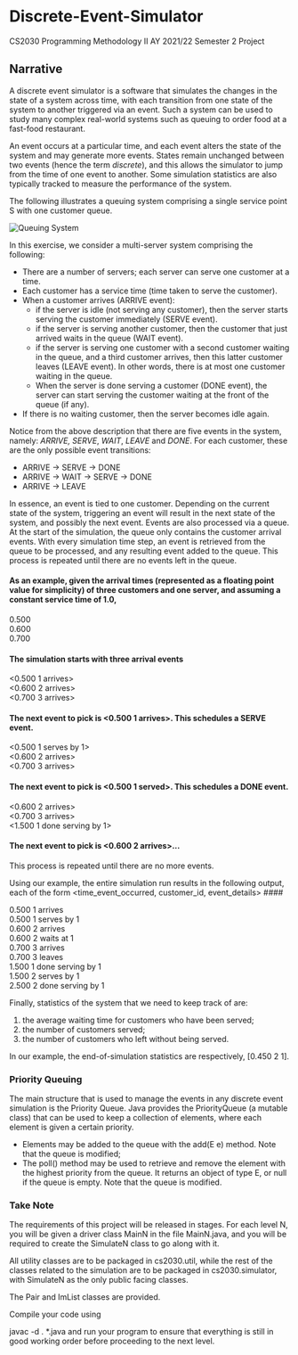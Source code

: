 # Discrete-Event-Simulator
CS2030 Programming Methodology II AY 2021/22 Semester 2 Project

## Narrative
A discrete event simulator is a software that simulates the changes in the state of a system across time, with each transition from one state of the system to another triggered via an event. Such a system can be used to study many complex real-world systems such as queuing to order food at a fast-food restaurant.

An event occurs at a particular time, and each event alters the state of the system and may generate more events. States remain unchanged between two events (hence the term *discrete*), and this allows the simulator to jump from the time of one event to another. Some simulation statistics are also typically tracked to measure the performance of the system.

The following illustrates a queuing system comprising a single service point S with one customer queue.

![Queuing System](https://i.imgur.com/xgh7ON0.png)

In this exercise, we consider a multi-server system comprising the following:

* There are a number of servers; each server can serve one customer at a time.
* Each customer has a service time (time taken to serve the customer).
* When a customer arrives (ARRIVE event):
  * if the server is idle (not serving any customer), then the server starts serving the customer immediately (SERVE event).
  * if the server is serving another customer, then the customer that just arrived waits in the queue (WAIT event).
  * if the server is serving one customer with a second customer waiting in the queue, and a third customer arrives, then this latter customer leaves (LEAVE event). In other words, there is at most one customer waiting in the queue.
  * When the server is done serving a customer (DONE event), the server can start serving the customer waiting at the front of the queue (if any).
* If there is no waiting customer, then the server becomes idle again.

Notice from the above description that there are five events in the system, namely: *ARRIVE, SERVE*, *WAIT*, *LEAVE* and *DONE*. For each customer, these are the only possible event transitions:

* ARRIVE → SERVE → DONE
* ARRIVE → WAIT → SERVE → DONE
* ARRIVE → LEAVE

In essence, an event is tied to one customer. Depending on the current state of the system, triggering an event will result in the next state of the system, and possibly the next event. Events are also processed via a queue. At the start of the simulation, the queue only contains the customer arrival events. With every simulation time step, an event is retrieved from the queue to be processed, and any resulting event added to the queue. This process is repeated until there are no events left in the queue.

#### As an example, given the arrival times (represented as a floating point value for simplicity) of three customers and one server, and assuming a constant service time of 1.0,

0.500 </br>
0.600 </br>
0.700

#### The simulation starts with three arrival events

<0.500 1 arrives> </br>
<0.600 2 arrives> </br>
<0.700 3 arrives>

#### The next event to pick is <0.500 1 arrives>. This schedules a SERVE event.

<0.500 1 serves by 1> </br>
<0.600 2 arrives> </br>
<0.700 3 arrives>

#### The next event to pick is <0.500 1 served>. This schedules a DONE event.

<0.600 2 arrives> </br>
<0.700 3 arrives> </br>
<1.500 1 done serving by 1>

#### The next event to pick is <0.600 2 arrives>...

This process is repeated until there are no more events.

Using our example, the entire simulation run results in the following output, each of the form <time_event_occurred, customer_id, event_details> ####

0.500 1 arrives </br>
0.500 1 serves by 1 </br>
0.600 2 arrives </br>
0.600 2 waits at 1 </br>
0.700 3 arrives </br>
0.700 3 leaves </br>
1.500 1 done serving by 1 </br>
1.500 2 serves by 1 </br>
2.500 2 done serving by 1

Finally, statistics of the system that we need to keep track of are:

1. the average waiting time for customers who have been served;
2. the number of customers served;
3. the number of customers who left without being served.

In our example, the end-of-simulation statistics are respectively, [0.450 2 1].

### Priority Queuing
The main structure that is used to manage the events in any discrete event simulation is the Priority Queue. Java provides the PriorityQueue (a mutable class) that can be used to keep a collection of elements, where each element is given a certain priority.

* Elements may be added to the queue with the add(E e) method. Note that the queue is modified;
* The poll() method may be used to retrieve and remove the element with the highest priority from the queue. It returns an object of type E, or null if the queue is empty. Note that the queue is modified.

### Take Note
The requirements of this project will be released in stages. For each level N, you will be given a driver class MainN in the file MainN.java, and you will be required to create the SimulateN class to go along with it.

All utility classes are to be packaged in cs2030.util, while the rest of the classes related to the simulation are to be packaged in cs2030.simulator, with SimulateN as the only public facing classes.

The Pair and ImList classes are provided.

Compile your code using

javac -d . *.java
and run your program to ensure that everything is still in good working order before proceeding to the next level.
